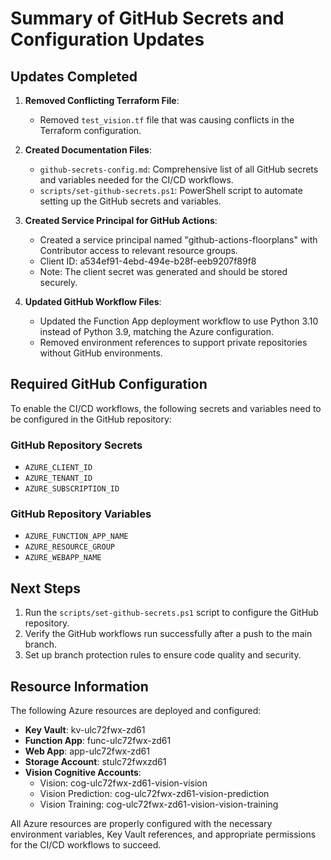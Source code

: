 # Summary of GitHub Secrets and Configuration Updates

## Updates Completed

1. **Removed Conflicting Terraform File**:
   - Removed `test_vision.tf` file that was causing conflicts in the Terraform configuration.

2. **Created Documentation Files**:
   - `github-secrets-config.md`: Comprehensive list of all GitHub secrets and variables needed for the CI/CD workflows.
   - `scripts/set-github-secrets.ps1`: PowerShell script to automate setting up the GitHub secrets and variables.

3. **Created Service Principal for GitHub Actions**:
   - Created a service principal named "github-actions-floorplans" with Contributor access to relevant resource groups.
   - Client ID: a534ef91-4ebd-494e-b28f-eeb9207f89f8
   - Note: The client secret was generated and should be stored securely.

4. **Updated GitHub Workflow Files**:
   - Updated the Function App deployment workflow to use Python 3.10 instead of Python 3.9, matching the Azure configuration.
   - Removed environment references to support private repositories without GitHub environments.

## Required GitHub Configuration

To enable the CI/CD workflows, the following secrets and variables need to be configured in the GitHub repository:

### GitHub Repository Secrets
- `AZURE_CLIENT_ID`
- `AZURE_TENANT_ID`
- `AZURE_SUBSCRIPTION_ID`

### GitHub Repository Variables
- `AZURE_FUNCTION_APP_NAME`
- `AZURE_RESOURCE_GROUP`
- `AZURE_WEBAPP_NAME`

## Next Steps

1. Run the `scripts/set-github-secrets.ps1` script to configure the GitHub repository.
2. Verify the GitHub workflows run successfully after a push to the main branch.
3. Set up branch protection rules to ensure code quality and security.

## Resource Information

The following Azure resources are deployed and configured:

- **Key Vault**: kv-ulc72fwx-zd61
- **Function App**: func-ulc72fwx-zd61
- **Web App**: app-ulc72fwx-zd61
- **Storage Account**: stulc72fwxzd61
- **Vision Cognitive Accounts**:
  - Vision: cog-ulc72fwx-zd61-vision-vision
  - Vision Prediction: cog-ulc72fwx-zd61-vision-prediction
  - Vision Training: cog-ulc72fwx-zd61-vision-vision-training

All Azure resources are properly configured with the necessary environment variables, Key Vault references, and appropriate permissions for the CI/CD workflows to succeed.
